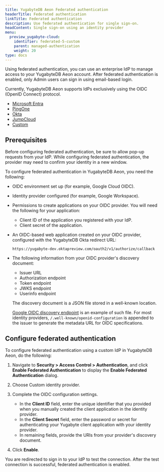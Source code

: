 ```yaml
---
title: YugabyteDB Aeon Federated authentication
headerTitle: Federated authentication
linkTitle: Federated authentication
description: Use federated authentication for single sign-on.
headContent: Single sign-on using an identity provider
menu:
  preview_yugabyte-cloud:
    identifier: federated-5-custom
    parent: managed-authentication
    weight: 20
type: docs
---
```


Using federated authentication, you can use an enterprise IdP to manage access to your YugabyteDB Aeon account. After federated authentication is enabled, only Admin users can sign in using email-based login.

Currently, YugabyteDB Aeon supports IdPs exclusively using the OIDC (OpenID Connect) protocol.

<ul class="nav nav-tabs-alt nav-tabs-yb">
  <li>
    <a href="../federated-entra/" class="nav-link">
      Microsoft Entra
    </a>
  </li>

  <li>
    <a href="../federated-ping/" class="nav-link">
      PingOne
    </a>
  </li>

  <li>
    <a href="../federated-okta/" class="nav-link">
      Okta
    </a>
  </li>

  <li>
    <a href="../federated-jump/" class="nav-link">
      JumpCloud
    </a>
  </li>

  <li>
    <a href="../federated-custom/" class="nav-link active">
      Custom
    </a>
  </li>

</ul>

## Prerequisites

Before configuring federated authentication, be sure to allow pop-up requests from your IdP. While configuring federated authentication, the provider may need to confirm your identity in a new window.

To configure federated authentication in YugabyteDB Aeon, you need the following:

- OIDC environment set up (for example, Google Cloud OIDC).
- Identity provider configured (for example, Google Workspace).
- Permissions to create applications on your OIDC provider. You will need the following for your application:
  - Client ID of the application you registered with your IdP.
  - Client secret of the application.
- An OIDC-based web application created on your OIDC provider, configured with the YugabyteDB Okta redirect URL:

  `https://yugabyte-dev.oktapreview.com/oauth2/v1/authorize/callback`

- The following information from your OIDC provider's discovery document:
  - Issuer URL
  - Authorization endpoint
  - Token endpoint
  - JWKS endpoint
  - Userinfo endpoint

  The discovery document is a JSON file stored in a well-known location.
  
  [Google OIDC discovery endpoint](https://developers.google.com/identity/protocols/oauth2/openid-connect#an-id-tokens-payload) is an example of such file. For most identity providers, `/.well-known/openid-configuration` is appended to the issuer to generate the metadata URL for OIDC specifications.

## Configure federated authentication

To configure federated authentication using a custom IdP in YugabyteDB Aeon, do the following:

1. Navigate to **Security > Access Control > Authentication**, and click **Enable Federated Authentication** to display the **Enable Federated Authentication** dialog.
1. Choose Custom identity provider.

1. Complete the OIDC configuration settings.

    - In the **Client ID** field, enter the unique identifier that you provided when you manually created the client application in the identity provider.
    - In the **Client Secret** field, enter the password or secret for authenticating your Yugabyte client application with your identity provider.
    - In remaining fields, provide the URIs from your provider's discovery document.

1. Click **Enable**.

You are redirected to sign in to your IdP to test the connection. After the test connection is successful, federated authentication is enabled.
